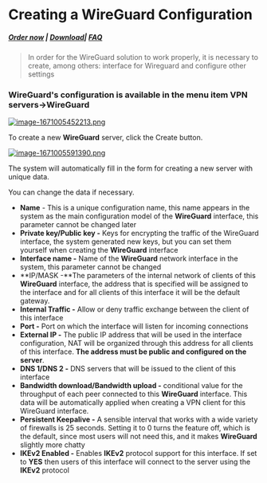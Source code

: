 # Creating a WireGuard Configuration

##### [Order now](https://panel.puqcloud.com/index.php?rp=/store/puqvpn) | [Download](https://download.puqcloud.com/cp/puqvpncp/)| [FAQ](https://faq.puqcloud.com)

>In order for the WireGuard solution to work properly, it is necessary to create, among others: interface for Wireguard and configure other settings

### **WireGuard's** configuration is available in the menu item **VPN servers-&gt;WireGuard**

[![image-1671005452213.png](https://doc.puq.info/uploads/images/gallery/2022-12/scaled-1680-/image-1671005452213.png)](https://doc.puq.info/uploads/images/gallery/2022-12/image-1671005452213.png)

To create a new **WireGuard** server, click the Create button.

[![image-1671005591390.png](https://doc.puq.info/uploads/images/gallery/2022-12/scaled-1680-/image-1671005591390.png)](https://doc.puq.info/uploads/images/gallery/2022-12/image-1671005591390.png)

The system will automatically fill in the form for creating a new server with unique data.

You can change the data if necessary.

- **Name** - This is a unique configuration name, this name appears in the system as the main configuration model of the **WireGuard** interface, this parameter cannot be changed later
- **Private key/Public key -** Keys for encrypting the traffic of the WireGuard interface, the system generated new keys, but you can set them yourself when creating the **WireGuard** interface
- **Interface name -** Name of the **WireGuard** network interface in the system, this parameter cannot be changed
- **IP/MASK -**The parameters of the internal network of clients of this **WireGuard** interface, the address that is specified will be assigned to the interface and for all clients of this interface it will be the default gateway.
- **Internal Traffic -** Allow or deny traffic exchange between the client of this interface
- **Port -** Port on which the interface will listen for incoming connections
- **External IP -** The public IP address that will be used in the interface configuration, NAT will be organized through this address for all clients of this interface. **The address must be public and configured on the server**.
- **DNS 1/DNS 2 -** DNS servers that will be issued to the client of this interface
- **Bandwidth download/Bandwidth upload -** conditional value for the throughput of each peer connected to this **WireGuard** interface. This data will be automatically applied when creating a VPN client for this WireGuard interface.
- **Persistent Keepalive -** A sensible interval that works with a wide variety of firewalls is 25 seconds. Setting it to 0 turns the feature off, which is the default, since most users will not need this, and it makes **WireGuard** slightly more chatty
- **IKEv2 Enabled -** Enables **IKEv2** protocol support for this interface. If set to **YES** then users of this interface will connect to the server using the **IKEv2** protocol
